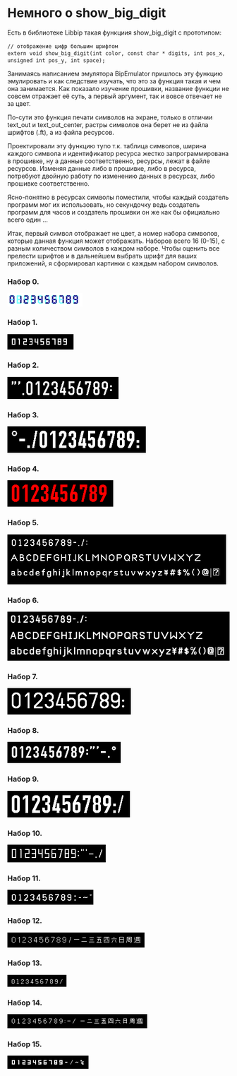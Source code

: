 # Немного о show_big_digit

Есть в библиотеке Libbip такая функциия show_big_digit с прототипом:

```
// отображение цифр большим шрифтом
extern void show_big_digit(int color, const char * digits, int pos_x, unsigned int pos_y, int space);
```

Занимаясь написанием эмулятора BipEmulator пришлось эту функцию эмулировать и как следствие
изучать, что это за функция такая и чем она занимается.
Как показало изучение прошивки, название функции не совсем отражает её суть, а первый аргумент,
так и вовсе отвечает не за цвет.

По-сути это функция печати символов на экране, только в отличии text_out и text_out_center,
растры символов она берет не из файла шрифтов (.ft), а из файла ресурсов.

Проектировали эту функцию тупо т.к. таблица символов, ширина каждого символа и идентификатор
ресурса жестко запрограммирована в прошивке, ну а данные соответственно, ресурсы, лежат
в файле ресурсов. Изменяя данные либо в прошивке, либо в ресурса, потребуют двойную работу
по изменению данных в ресурсах, либо прошивке соответственно.

Ясно-понятно в ресурсах символы поместили, чтобы каждый создатель программ мог их использовать,
но секундочку ведь создатель программ для часов и создатель прошивки он же как бы официально всего один ...

Итак, первый символ отображает не цвет, а номер набора символов, которые данная функция может 
отображать. Наборов всего 16 (0-15), с разным количеством символов в каждом наборе.
Чтобы оценить все прелести шрифтов и в дальнейшем выбрать шрифт для ваших приложений, я
сформировал картинки с каждым набором символов.

### Набор 0.

![alt-текст](https://github.com/freebip/fwhack/raw/master/images/symset_00.png)

### Набор 1.

![alt-текст](https://github.com/freebip/fwhack/raw/master/images/symset_01.png)

### Набор 2.

![alt-текст](https://github.com/freebip/fwhack/raw/master/images/symset_02.png)

### Набор 3.

![alt-текст](https://github.com/freebip/fwhack/raw/master/images/symset_03.png)

### Набор 4.

![alt-текст](https://github.com/freebip/fwhack/raw/master/images/symset_04.png)

### Набор 5.

![alt-текст](https://github.com/freebip/fwhack/raw/master/images/symset_05.png)

### Набор 6.

![alt-текст](https://github.com/freebip/fwhack/raw/master/images/symset_06.png)

### Набор 7.

![alt-текст](https://github.com/freebip/fwhack/raw/master/images/symset_07.png)

### Набор 8.

![alt-текст](https://github.com/freebip/fwhack/raw/master/images/symset_08.png)

### Набор 9.

![alt-текст](https://github.com/freebip/fwhack/raw/master/images/symset_09.png)

### Набор 10.

![alt-текст](https://github.com/freebip/fwhack/raw/master/images/symset_10.png)

### Набор 11.

![alt-текст](https://github.com/freebip/fwhack/raw/master/images/symset_11.png)

### Набор 12.

![alt-текст](https://github.com/freebip/fwhack/raw/master/images/symset_12.png)

### Набор 13.

![alt-текст](https://github.com/freebip/fwhack/raw/master/images/symset_13.png)

### Набор 14.

![alt-текст](https://github.com/freebip/fwhack/raw/master/images/symset_14.png)

### Набор 15.

![alt-текст](https://github.com/freebip/fwhack/raw/master/images/symset_15.png)
